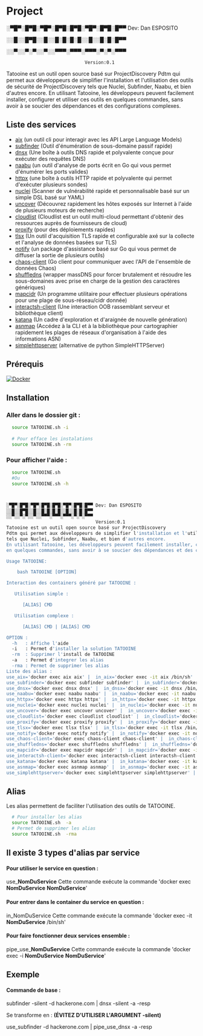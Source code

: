 # Project

░▀█▀░█▀█░▀█▀░█▀█░█▀█░▀█▀░█▀█░█▀▀ Dev: Dan ESPOSITO

░░█░░█▀█░░█░░█░█░█░█░░█░░█░█░█▀▀

░░▀░░▀░▀░░▀░░▀▀▀░▀▀▀░▀▀▀░▀░▀░▀▀▀

                                 Version:0.1

Tatooine est un outil open source basé sur ProjectDiscovery
Pdtm qui permet aux développeurs de simplifier l'installation et l'utilisation des outils de sécurité de ProjectDiscovery
tels que Nuclei, Subfinder, Naabu, et bien d'autres encore.
En utilisant Tatooine, les développeurs peuvent facilement installer, configurer et utiliser ces outils
en quelques commandes, sans avoir à se soucier des dépendances et des configurations complexes.

## Liste des services

-  [aix](https://github.com/projectdiscovery/aix) (un outil cli pour interagir avec les API Large Language Models)
-  [subfinder](https://github.com/projectdiscovery/subfinder) (Outil d'énumération de sous-domaine passif rapide)
-  [dnsx](https://github.com/projectdiscovery/dnsx) (Une boîte à outils DNS rapide et polyvalente conçue pour exécuter des requêtes DNS)
-  [naabu](https://github.com/projectdiscovery/naabu) (un outil d'analyse de ports écrit en Go qui vous permet d'énumérer les ports valides)
-  [httpx](https://github.com/projectdiscovery/httpx) (une boîte à outils HTTP rapide et polyvalente qui permet d'exécuter plusieurs sondes)
-  [nuclei](https://github.com/projectdiscovery/nuclei) (Scanner de vulnérabilité rapide et personnalisable basé sur un simple DSL basé sur YAML)
-  [uncover](https://github.com/projectdiscovery/uncover) (Découvrez rapidement les hôtes exposés sur Internet à l'aide de plusieurs moteurs de recherche)
-  [cloudlist](https://github.com/projectdiscovery/cloudlist) (Cloudlist est un outil multi-cloud permettant d'obtenir des ressources auprès de fournisseurs de cloud)
-  [proxify](https://github.com/projectdiscovery/proxify) (pour des déploiements rapides)
-  [tlsx](https://github.com/projectdiscovery/tlsx) (Un outil d'acquisition TLS rapide et configurable axé sur la collecte et l'analyse de données basées sur TLS)
-  [notify](https://github.com/projectdiscovery/notify) (un package d'assistance basé sur Go qui vous permet de diffuser la sortie de plusieurs outils)
-  [chaos-client](https://github.com/projectdiscovery/chaos-client) (Go client pour communiquer avec l'API de l'ensemble de données Chaos)
-  [shuffledns](https://github.com/projectdiscovery/shuffledns) (wrapper massDNS pour forcer brutalement et résoudre les sous-domaines avec prise en charge de la gestion des caractères génériques)
-  [mapcidr](https://github.com/projectdiscovery/mapcidr) (Un programme utilitaire pour effectuer plusieurs opérations pour une plage de sous-réseau/cidr donnée)
-  [interactsh-client](https://github.com/projectdiscovery/interactsh) (Une interaction OOB rassemblant serveur et bibliothèque client)
-  [katana](https://github.com/projectdiscovery/katana) (Un cadre d'exploration et d'araignée de nouvelle génération)
-  [asnmap](https://github.com/projectdiscovery/asnmap) (Accédez à la CLI et à la bibliothèque pour cartographier rapidement les plages de réseaux d'organisation à l'aide des informations ASN)
-  [simplehttpserver](https://github.com/projectdiscovery/simplehttpserver) (alternative de python SimpleHTTPServer)

## Prérequis
[![Docker](https://img.shields.io/badge/Docker-Version%20%3A%2023.0.1-informational)](https://docs.docker.com/engine/install/)

## Installation

### Aller dans le dossier git :

```bash
  source TATOOINE.sh -i
  
  # Pour efface les instalations
  source TATOOINE.sh -rm
```
### Pour afficher l'aide :
```bash
  source TATOOINE.sh
  #Ou
  source TATOOINE.sh -h



░▀█▀░█▀█░▀█▀░█▀█░█▀█░▀█▀░█▀█░█▀▀ Dev: Dan ESPOSITO
░░█░░█▀█░░█░░█░█░█░█░░█░░█░█░█▀▀
░░▀░░▀░▀░░▀░░▀▀▀░▀▀▀░▀▀▀░▀░▀░▀▀▀
                                 Version:0.1
Tatooine est un outil open source basé sur ProjectDiscovery
Pdtm qui permet aux développeurs de simplifier l'installation et l'utilisation des outils de sécurité de ProjectDiscovery
tels que Nuclei, Subfinder, Naabu, et bien d'autres encore.
En utilisant Tatooine, les développeurs peuvent facilement installer, configurer et utiliser ces outils
en quelques commandes, sans avoir à se soucier des dépendances et des configurations complexes.

Usage TATOOINE:

    bash TATOOINE [OPTION]

Interaction des containers généré par TATOOINE :

   Utilisation simple :

      [ALIAS] CMD

   Utilisation complexe :

      [ALIAS] CMD | [ALIAS] CMD

OPTION :
  -h   : Affiche l'aide
  -i   : Permet d'installer la solution TATOOINE
  -rm  : Supprimer l'install de TATOOINE
  -a   : Permet d'integrer les alias
  -rma : Permet de supprimer les alias
Liste des alias :
use_aix='docker exec aix aix' |  in_aix='docker exec -it aix /bin/sh' | pipe_use_aix='docker exec -i aix aix'
use_subfinder='docker exec subfinder subfinder' |  in_subfinder='docker exec -it subfinder /bin/sh' | pipe_use_subfinder='docker exec -i subfinder subfinder'
use_dnsx='docker exec dnsx dnsx' |  in_dnsx='docker exec -it dnsx /bin/sh' | pipe_use_dnsx='docker exec -i dnsx dnsx'
use_naabu='docker exec naabu naabu' |  in_naabu='docker exec -it naabu /bin/sh' | pipe_use_naabu='docker exec -i naabu naabu'
use_httpx='docker exec httpx httpx' |  in_httpx='docker exec -it httpx /bin/sh' | pipe_use_httpx='docker exec -i httpx httpx'
use_nuclei='docker exec nuclei nuclei' |  in_nuclei='docker exec -it nuclei /bin/sh' | pipe_use_nuclei='docker exec -i nuclei nuclei'
use_uncover='docker exec uncover uncover' |  in_uncover='docker exec -it uncover /bin/sh' | pipe_use_uncover='docker exec -i uncover uncover'
use_cloudlist='docker exec cloudlist cloudlist' |  in_cloudlist='docker exec -it cloudlist /bin/sh' | pipe_use_cloudlist='docker exec -i cloudlist cloudlist'
use_proxify='docker exec proxify proxify' |  in_proxify='docker exec -it proxify /bin/sh' | pipe_use_proxify='docker exec -i proxify proxify'
use_tlsx='docker exec tlsx tlsx' |  in_tlsx='docker exec -it tlsx /bin/sh' | pipe_use_tlsx='docker exec -i tlsx tlsx'
use_notify='docker exec notify notify' |  in_notify='docker exec -it notify /bin/sh' | pipe_use_notify='docker exec -i notify notify'
use_chaos-client='docker exec chaos-client chaos-client' |  in_chaos-client='docker exec -it chaos-client /bin/sh' | pipe_use_chaos-client='docker exec -i chaos-client chaos-client'
use_shuffledns='docker exec shuffledns shuffledns' |  in_shuffledns='docker exec -it shuffledns /bin/sh' | pipe_use_shuffledns='docker exec -i shuffledns shuffledns'
use_mapcidr='docker exec mapcidr mapcidr' |  in_mapcidr='docker exec -it mapcidr /bin/sh' | pipe_use_mapcidr='docker exec -i mapcidr mapcidr'
use_interactsh-client='docker exec interactsh-client interactsh-client' |  in_interactsh-client='docker exec -it interactsh-client /bin/sh' | pipe_use_interactsh-client='docker exec -i interactsh-client interactsh-client'
use_katana='docker exec katana katana' |  in_katana='docker exec -it katana /bin/sh' | pipe_use_katana='docker exec -i katana katana'
use_asnmap='docker exec asnmap asnmap' |  in_asnmap='docker exec -it asnmap /bin/sh' | pipe_use_asnmap='docker exec -i asnmap asnmap'
use_simplehttpserver='docker exec simplehttpserver simplehttpserver' |  in_simplehttpserver='docker exec -it simplehttpserver /bin/sh' | pipe_use_simplehttpserver='docker exec -i simplehttpserver simplehttpserver'
```

## Alias

Les alias permettent de faciliter l'utilisation des outils de TATOOINE.

```bash
  # Pour installer les alias
  source TATOOINE.sh  -a
  # Permet de supprimer les alias
  source TATOOINE.sh  -rma
```
## Il existe 3 types d'alias par service

#### Pour utiliser le service en question :

use_**NomDuService** Cette commande exécute la commande 'docker exec **NomDuService** **NomDuService**'

#### Pour entrer dans le container du service en question :

in_NomDuService Cette commande exécute la commande 'docker exec -it **NomDuService** /bin/sh'

#### Pour faire fonctionner deux services ensemble :

pipe_use_**NomDuService** Cette commande exécute la commande 'docker exec -i **NomDuService** **NomDuService**'


## Exemple

#### Commande de base :

subfinder -silent -d hackerone.com | dnsx -silent -a -resp

Se transforme en :   **(ÉVITEZ D'UTILISER L'ARGUMENT -silent)**

use_subfinder -d hackerone.com | pipe_use_dnsx  -a -resp



